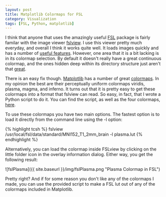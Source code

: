 ```yaml
---
layout: post
title: Matplotlib Colormaps for FSL
category: Visualization
tags: [FSL, Python, matplotlib]
---
```


I think that anyone that uses the amazingly useful [FSL](https://fsl.fmrib.ox.ac.uk/fsl/fslwiki) package is fairly familar with the image viewer [fslview](https://fsl.fmrib.ox.ac.uk/fsl/fslwiki/FslView). I use this viewer pretty much everyday, and overall I think it works quite well. It loads images quickly and has a number of [useful features](https://fsl.fmrib.ox.ac.uk/fsl/fslwiki/FslView/UserGuide). However, one area that it is a bit lacking is in its colormap selection. By default it doesn't really have a great continuous colormap, and the ones hidden deep within its directory structure just aren't that [great]([http://ieeexplore.ieee.org/document/4118486/). 

There is an easy fix though. [Matplotlib](http://matplotlib.org/) has a number of great [colormaps](http://matplotlib.org/examples/color/colormaps_reference.html). In my opinion the best are their perceptually uniform colormaps viridis, plasma, magma, and inferno. It turns out that it is pretty easy to get these colormaps into a format that fslview can read. So easy, in fact, that I wrote a Python script to do it. You can find the script, as well as the four colormaps, [here](https://github.com/tblazey/fslViridis).

To use these colormaps you have two main options. The fastest option is to load it directly from the command line using the -l option:

{% highlight tcsh %}
fslview /usr/local/fsl/data/standard/MNI152_T1_2mm_brain -l plasma.lut
{% endhighlight %}

Alternatively, you can load the colormap inside FSLview by clicking on the little folder icon in the overlay information dialog. Either way, you get the following result:

![fslPlasma]({{ site.baseurl }}/img/fslPlasma.png "Plasma Colormap in FSL")

Pretty right? And if for some reason you don't like any of the colormaps I made, you can use the provided script to make a FSL lut out of any of the colormaps included in Matplotlib.  
